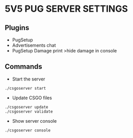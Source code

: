 # 5V5 PUG SERVER SETTINGS

## Plugins
- PugSetup
- Advertisements chat
- PugSetup Damage print >hide damage in console

## Commands
- Start the server
```
./csgoserver start
```
- Update CSGO files
```
./csgoserver update
./csgoserver validate
```
- Show server console
```
./csgoserver console
```

